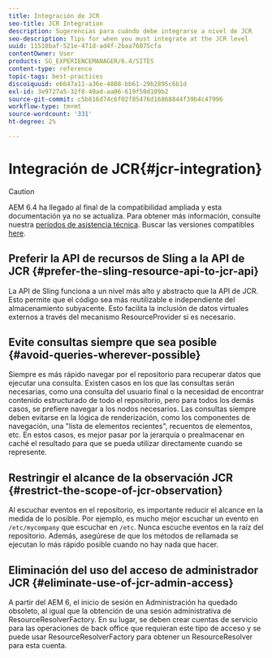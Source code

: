 ```yaml
---
title: Integración de JCR
seo-title: JCR Integration
description: Sugerencias para cuándo debe integrarse a nivel de JCR
seo-description: Tips for when you must integrate at the JCR level
uuid: 11518baf-521e-471d-ad4f-2baa76075cfa
contentOwner: User
products: SG_EXPERIENCEMANAGER/6.4/SITES
content-type: reference
topic-tags: best-practices
discoiquuid: e6647a11-a36e-4808-bb61-29b2895c6b1d
exl-id: 3e9727a5-32f8-40ad-aa06-619f50d109b2
source-git-commit: c5b816d74c6f02f85476d16868844f39b4c47996
workflow-type: tm+mt
source-wordcount: '331'
ht-degree: 2%

---
```


# Integración de JCR{#jcr-integration}

>[!CAUTION]
>
>AEM 6.4 ha llegado al final de la compatibilidad ampliada y esta documentación ya no se actualiza. Para obtener más información, consulte nuestra [períodos de asistencia técnica](https://helpx.adobe.com/es/support/programs/eol-matrix.html). Buscar las versiones compatibles [here](https://experienceleague.adobe.com/docs/).

## Preferir la API de recursos de Sling a la API de JCR {#prefer-the-sling-resource-api-to-jcr-api}

La API de Sling funciona a un nivel más alto y abstracto que la API de JCR. Esto permite que el código sea más reutilizable e independiente del almacenamiento subyacente. Esto facilita la inclusión de datos virtuales externos a través del mecanismo ResourceProvider si es necesario.

## Evite consultas siempre que sea posible {#avoid-queries-wherever-possible}

Siempre es más rápido navegar por el repositorio para recuperar datos que ejecutar una consulta. Existen casos en los que las consultas serán necesarias, como una consulta del usuario final o la necesidad de encontrar contenido estructurado de todo el repositorio, pero para todos los demás casos, se prefiere navegar a los nodos necesarios. Las consultas siempre deben evitarse en la lógica de renderización, como los componentes de navegación, una &quot;lista de elementos recientes&quot;, recuentos de elementos, etc. En estos casos, es mejor pasar por la jerarquía o prealmacenar en caché el resultado para que se pueda utilizar directamente cuando se represente.

## Restringir el alcance de la observación JCR {#restrict-the-scope-of-jcr-observation}

Al escuchar eventos en el repositorio, es importante reducir el alcance en la medida de lo posible. Por ejemplo, es mucho mejor escuchar un evento en `/etc/mycompany` que escuchar en `/etc`. Nunca escuche eventos en la raíz del repositorio. Además, asegúrese de que los métodos de rellamada se ejecutan lo más rápido posible cuando no hay nada que hacer.

## Eliminación del uso del acceso de administrador JCR {#eliminate-use-of-jcr-admin-access}

A partir del AEM 6, el inicio de sesión en Administración ha quedado obsoleto, al igual que la obtención de una sesión administrativa de ResourceResolverFactory. En su lugar, se deben crear cuentas de servicio para las operaciones de back office que requieran este tipo de acceso y se puede usar ResourceResolverFactory para obtener un ResourceResolver para esta cuenta.
